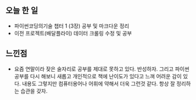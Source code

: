 ## 오늘 한 일
- 파이썬코딩의기술 챕터 1 (3장) 공부 및 마크다운 정리
- 이전 프로젝트(배달플라이) 데이터 크롤링 수정 및 공부

## 느낀점
- 요즘 연말이라 잦은 술자리로 공부를 제대로 못하고 있다. 반성하자. 그리고 파이썬 공부를 다시 해보니 새롭고 개인적으로 책에 난이도가 있다고 느껴 어려운 감이 있다. 내용도 그렇지만 컴퓨터용어나 어휘에 약해서 더욱 그런것 같다. 항상 잘 정리하는 습관을 갖자.